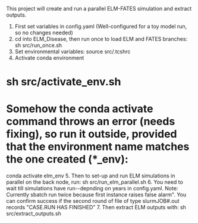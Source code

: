 
This project will create and run a parallel ELM-FATES simulation and extract outputs.

1. First set variables in config.yaml (Well-configured for a toy model run, so no changes needed)
2. cd into ELM_Disease, then run once to load ELM and FATES branches:
sh src/run_once.sh
3. Set environmental variables:
source src/.tcshrc
4. Activate conda environment
# sh src/activate_env.sh 
# Somehow the conda activate command throws an error (needs fixing), so run it outside, provided that the environment name matches the one created (*_env):
conda activate elm_env
5. Then to set-up and run ELM simulations in parallel on the back node, run: 
sh src/run_elm_parallel.sh
6. You need to wait till simulations have run--depnding on years in config.yaml. Note: Currently sbatch run twice because first instance raises false alarm". You can confirm success if the second round of file of type slurmJOB#.out records "CASE.RUN HAS FINISHED"
7. Then extract ELM outputs with:
sh src/extract_outputs.sh

